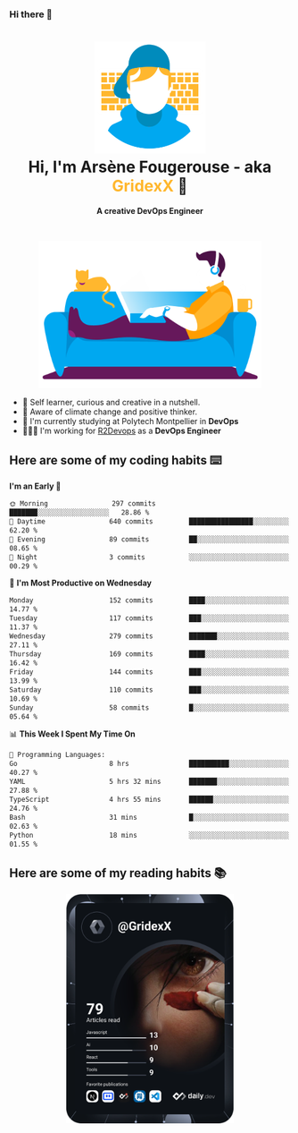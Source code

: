 ### Hi there 👋

<!--
**GridexX/gridexx** is a ✨ _special_ ✨ repository because its `README.md` (this file) appears on your GitHub profile.

Here are some ideas to get you started:

- 🔭 I’m currently working on ...
- 🌱 I’m currently learning ...
- 👯 I’m looking to collaborate on ...
- 🤔 I’m looking for help with ...
- 💬 Ask me about ...
- 📫 How to reach me: ...
- 😄 Pronouns: ...
- ⚡ Fun fact: ...
-->


<!-- Header -->
<h1 align="center">
  <img src="./images/user_profile.png" width="200">
  <br>
  Hi, I'm Arsène Fougerouse - aka <span style="color:#ffb72e">GridexX</span> 👋
</h1>


<p align="center">
  <b>A creative DevOps Engineer </b>
</p>
<br/>
<p align="center">
  <img src="./images/man_couch.png" width="400">
</p>

- 🎨 Self learner, curious and creative in a nutshell. 
- 🌱 Aware of climate change and positive thinker.
- 📕 I'm currently studying at Polytech Montpellier in **DevOps**
- 👨🏻‍💻 I'm working for [R2Devops](https://r2devops.io) as a **DevOps Engineer**


## Here are some of my coding habits ⌨️

<!-- Add a section about tech and Ops stack
  Like this one : https://github.com/Xanthus58#-tech-stack
-->
<!--START_SECTION:waka-->
**I'm an Early 🐤** 

```text
🌞 Morning                297 commits         ███████░░░░░░░░░░░░░░░░░░   28.86 % 
🌆 Daytime                640 commits         ████████████████░░░░░░░░░   62.20 % 
🌃 Evening                89 commits          ██░░░░░░░░░░░░░░░░░░░░░░░   08.65 % 
🌙 Night                  3 commits           ░░░░░░░░░░░░░░░░░░░░░░░░░   00.29 % 
```
📅 **I'm Most Productive on Wednesday** 

```text
Monday                   152 commits         ████░░░░░░░░░░░░░░░░░░░░░   14.77 % 
Tuesday                  117 commits         ███░░░░░░░░░░░░░░░░░░░░░░   11.37 % 
Wednesday                279 commits         ███████░░░░░░░░░░░░░░░░░░   27.11 % 
Thursday                 169 commits         ████░░░░░░░░░░░░░░░░░░░░░   16.42 % 
Friday                   144 commits         ███░░░░░░░░░░░░░░░░░░░░░░   13.99 % 
Saturday                 110 commits         ███░░░░░░░░░░░░░░░░░░░░░░   10.69 % 
Sunday                   58 commits          █░░░░░░░░░░░░░░░░░░░░░░░░   05.64 % 
```


📊 **This Week I Spent My Time On** 

```text
💬 Programming Languages: 
Go                       8 hrs               ██████████░░░░░░░░░░░░░░░   40.27 % 
YAML                     5 hrs 32 mins       ███████░░░░░░░░░░░░░░░░░░   27.88 % 
TypeScript               4 hrs 55 mins       ██████░░░░░░░░░░░░░░░░░░░   24.76 % 
Bash                     31 mins             █░░░░░░░░░░░░░░░░░░░░░░░░   02.63 % 
Python                   18 mins             ░░░░░░░░░░░░░░░░░░░░░░░░░   01.55 % 
```


<!--END_SECTION:waka-->

## Here are some of my reading habits 📚
<div  align="center">
  <img src="./images/devcard.svg" width="300">
</div>
